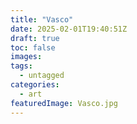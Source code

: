 ```yaml
---
title: "Vasco"
date: 2025-02-01T19:40:51Z
draft: true
toc: false
images:
tags:
  - untagged
categories:
  - art
featuredImage: Vasco.jpg
---
```


